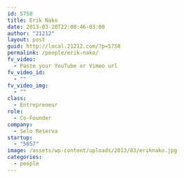 ```yaml
---
id: 5758
title: Erik Nako
date: 2013-03-20T22:00:46-03:00
author: "21212"
layout: post
guid: http://local.21212.com/?p=5758
permalink: /people/erik-nako/
fv_video:
  - Paste your YouTube or Vimeo url
fv_video_id:
  - ""
fv_video_img:
  - ""
class:
  - Entrepreneur
role:
  - Co-Founder
company:
  - Selo Reserva
startup:
  - "5657"
image: /assets/wp-content/uploads/2013/03/eriknako.jpg
categories:
  - people
---
```

